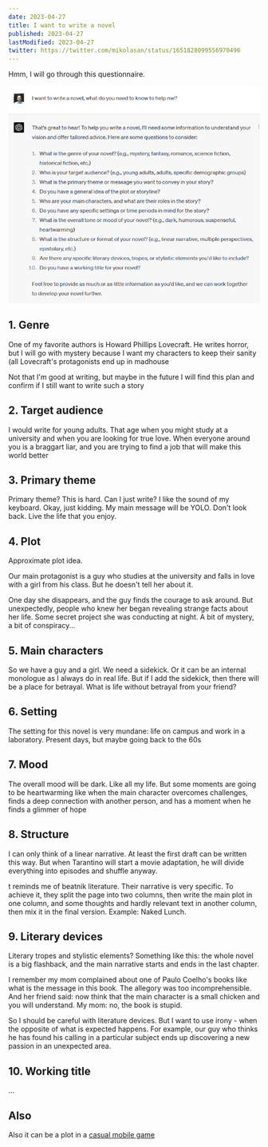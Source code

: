 ```yaml
---
date: 2023-04-27
title: I want to write a novel
published: 2023-04-27
lastModified: 2023-04-27
twitter: https://twitter.com/mikolasan/status/1651828099556970496
---
```



Hmm, I will go through this questionnaire.

![ChatGPT4 questionnaire for writing a novel](./i-want-to-write-a-novel.png)

## 1. Genre

One of my favorite authors is Howard Phillips Lovecraft. He writes horror, but I will go with mystery because I want my characters to keep their sanity (all Lovecraft's protagonists end up in madhouse

Not that I'm good at writing, but maybe in the future I will find this plan and confirm if I still want to write such a story

## 2. Target audience

I would write for young adults. That age when you might study at a university and when you are looking for true love. When everyone around you is a braggart liar, and you are trying to find a job that will make this world better

## 3. Primary theme

Primary theme? This is hard. Can I just write? I like the sound of my keyboard. Okay, just kidding.
My main message will be YOLO. Don't look back. Live the life that you enjoy.

## 4. Plot

Approximate plot idea.

Our main protagonist is a guy who studies at the university and falls in love with a girl from his class. But he doesn't tell her about it.

One day she disappears, and the guy finds the courage to ask around. But unexpectedly, people who knew her began revealing strange facts about her life. Some secret project she was conducting at night. A bit of mystery, a bit of conspiracy...

## 5. Main characters

So we have a guy and a girl. We need a sidekick. Or it can be an internal monologue as I always do in real life. But if I add the sidekick, then there will be a place for betrayal. What is life without betrayal from your friend?

## 6. Setting

The setting for this novel is very mundane: life on campus and work in a laboratory. Present days, but maybe going back to the 60s

## 7. Mood

The overall mood will be dark. Like all my life. But some moments are going to be heartwarming like when the main character overcomes challenges, finds a deep connection with another person, and has a moment when he finds a glimmer of hope

## 8. Structure

I can only think of a linear narrative. At least the first draft can be written this way. But when Tarantino will start a movie adaptation, he will divide everything into episodes and shuffle anyway.

t reminds me of beatnik literature. Their narrative is very specific. To achieve it, they split the page into two columns, then write the main plot in one column, and some thoughts and hardly relevant text in another column, then mix it in the final version. Example: Naked Lunch.

## 9. Literary devices

Literary tropes and stylistic elements? Something like this: the whole novel is a big flashback, and the main narrative starts and ends in the last chapter.

I remember my mom complained about one of Paulo Coelho's books like what is the message in this book. The allegory was too incomprehensible. And her friend said: now think that the main character is a small chicken and you will understand. My mom: no, the book is stupid.

So I should be careful with literature devices. But I want to use irony - when the opposite of what is expected happens. For example, our guy who thinks he has found his calling in a particular subject ends up discovering a new passion in an unexpected area.

## 10. Working title

...

## Also

Also it can be a plot in a [casual mobile game](/ideas/romantic-cthulhu)